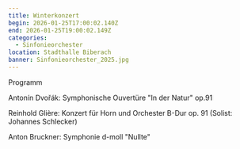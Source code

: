 ```yaml
---
title: Winterkonzert
begin: 2026-01-25T17:00:02.140Z
end: 2026-01-25T19:00:02.149Z
categories:
  - Sinfonieorchester
location: Stadthalle Biberach
banner: Sinfonieorchester_2025.jpg
---
```

Programm

Antonín Dvořák: Symphonische Ouvertüre "In der Natur" op.91

Reinhold Glière: Konzert für Horn und Orchester B-Dur op. 91 (Solist: Johannes Schlecker)

Anton Bruckner: Symphonie d-moll "Nullte"